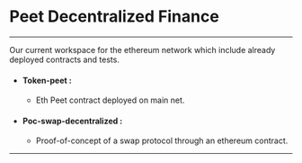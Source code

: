 # Peet Decentralized Finance
___

Our current workspace for the ethereum network which include already deployed contracts and tests.

 - #### Token-peet :
    - Eth Peet contract deployed on main net.
 - #### Poc-swap-decentralized :
    - Proof-of-concept of a swap protocol through an ethereum contract.
----
